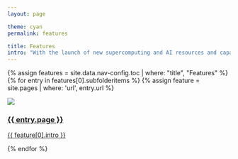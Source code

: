 ```yaml
---
layout: page

theme: cyan
permalink: features

title: Features
intro: "With the launch of new supercomputing and AI resources and capabilities, the ALCF is enabling pioneering research at the intersection of simulation, big data analysis, and machine learning."
---
```



<div class="teasers">

{% assign features = site.data.nav-config.toc | where: "title", "Features" %}
{% for entry in features[0].subfolderitems %}
{% assign feature = site.pages | where: 'url', entry.url %}

<div class="teaser">
  <a href="{{ site.url }}/{{ entry.url }}">
  	<div class="image-wrapper">
  		<div><img src="{{ site.url }}/assets/images/{{ feature[0].hero-img-source }}"></div>
  		<div class="hover-scrim"></div>
  	</div>
  	<div class="content-wrapper">
  		<h3>{{ entry.page }}</h3>
  		<p>{{ feature[0].intro }}</p>
  	</div>
  </a>
</div>

{% endfor %}

</div>

